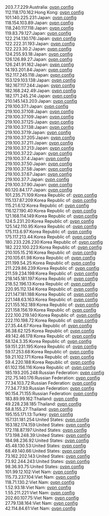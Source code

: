 203.7.7.229:Australia: [ovpn config](vpn/203_7_7_229.ovpn)  
112.118.170.162:Hong Kong: [ovpn config](vpn/112_118_170_162.ovpn)  
101.140.225.231:Japan: [ovpn config](vpn/101_140_225_231.ovpn)  
118.154.103.89:Japan: [ovpn config](vpn/118_154_103_89.ovpn)  
118.240.117.118:Japan: [ovpn config](vpn/118_240_117_118.ovpn)  
119.83.79.127:Japan: [ovpn config](vpn/119_83_79_127.ovpn)  
122.214.130.176:Japan: [ovpn config](vpn/122_214_130_176.ovpn)  
122.222.31.193:Japan: [ovpn config](vpn/122_222_31_193.ovpn)  
122.223.30.2:Japan: [ovpn config](vpn/122_223_30_2.ovpn)  
124.255.93.18:Japan: [ovpn config](vpn/124_255_93_18.ovpn)  
126.126.89.27:Japan: [ovpn config](vpn/126_126_89_27.ovpn)  
126.241.91.162:Japan: [ovpn config](vpn/126_241_91_162.ovpn)  
14.193.201.84:Japan: [ovpn config](vpn/14_193_201_84.ovpn)  
152.117.245.118:Japan: [ovpn config](vpn/152_117_245_118.ovpn)  
153.129.103.138:Japan: [ovpn config](vpn/153_129_103_138.ovpn)  
182.167.117.244:Japan: [ovpn config](vpn/182_167_117_244.ovpn)  
182.168.242.49:Japan: [ovpn config](vpn/182_168_242_49.ovpn)  
182.171.245.214:Japan: [ovpn config](vpn/182_171_245_214.ovpn)  
210.145.143.203:Japan: [ovpn config](vpn/210_145_143_203.ovpn)  
219.100.37.1:Japan: [ovpn config](vpn/219_100_37_1.ovpn)  
219.100.37.108:Japan: [ovpn config](vpn/219_100_37_108.ovpn)  
219.100.37.109:Japan: [ovpn config](vpn/219_100_37_109.ovpn)  
219.100.37.125:Japan: [ovpn config](vpn/219_100_37_125.ovpn)  
219.100.37.138:Japan: [ovpn config](vpn/219_100_37_138.ovpn)  
219.100.37.19:Japan: [ovpn config](vpn/219_100_37_19.ovpn)  
219.100.37.205:Japan: [ovpn config](vpn/219_100_37_205.ovpn)  
219.100.37.211:Japan: [ovpn config](vpn/219_100_37_211.ovpn)  
219.100.37.213:Japan: [ovpn config](vpn/219_100_37_213.ovpn)  
219.100.37.22:Japan: [ovpn config](vpn/219_100_37_22.ovpn)  
219.100.37.4:Japan: [ovpn config](vpn/219_100_37_4.ovpn)  
219.100.37.50:Japan: [ovpn config](vpn/219_100_37_50.ovpn)  
219.100.37.58:Japan: [ovpn config](vpn/219_100_37_58.ovpn)  
219.100.37.67:Japan: [ovpn config](vpn/219_100_37_67.ovpn)  
219.100.37.7:Japan: [ovpn config](vpn/219_100_37_7.ovpn)  
219.100.37.90:Japan: [ovpn config](vpn/219_100_37_90.ovpn)  
60.120.84.177:Japan: [ovpn config](vpn/60_120_84_177.ovpn)  
101.235.71.109:Korea Republic of: [ovpn config](vpn/101_235_71_109.ovpn)  
115.137.87.209:Korea Republic of: [ovpn config](vpn/115_137_87_209.ovpn)  
115.21.6.12:Korea Republic of: [ovpn config](vpn/115_21_6_12.ovpn)  
116.127.190.40:Korea Republic of: [ovpn config](vpn/116_127_190_40.ovpn)  
121.168.114.149:Korea Republic of: [ovpn config](vpn/121_168_114_149.ovpn)  
124.5.231.20:Korea Republic of: [ovpn config](vpn/124_5_231_20.ovpn)  
125.142.110.95:Korea Republic of: [ovpn config](vpn/125_142_110_95.ovpn)  
175.113.6.97:Korea Republic of: [ovpn config](vpn/175_113_6_97.ovpn)  
175.117.213.44:Korea Republic of: [ovpn config](vpn/175_117_213_44.ovpn)  
180.233.226.230:Korea Republic of: [ovpn config](vpn/180_233_226_230.ovpn)  
182.222.100.223:Korea Republic of: [ovpn config](vpn/182_222_100_223.ovpn)  
210.105.15.216:Korea Republic of: [ovpn config](vpn/210_105_15_216.ovpn)  
210.105.61.98:Korea Republic of: [ovpn config](vpn/210_105_61_98.ovpn)  
211.199.54.25:Korea Republic of: [ovpn config](vpn/211_199_54_25.ovpn)  
211.229.86.239:Korea Republic of: [ovpn config](vpn/211_229_86_239.ovpn)  
211.59.234.198:Korea Republic of: [ovpn config](vpn/211_59_234_198.ovpn)  
218.145.181.197:Korea Republic of: [ovpn config](vpn/218_145_181_197.ovpn)  
218.52.196.13:Korea Republic of: [ovpn config](vpn/218_52_196_13.ovpn)  
220.95.112.134:Korea Republic of: [ovpn config](vpn/220_95_112_134.ovpn)  
221.147.181.188:Korea Republic of: [ovpn config](vpn/221_147_181_188.ovpn)  
221.148.63.163:Korea Republic of: [ovpn config](vpn/221_148_63_163.ovpn)  
221.155.162.189:Korea Republic of: [ovpn config](vpn/221_155_162_189.ovpn)  
221.158.156.19:Korea Republic of: [ovpn config](vpn/221_158_156_19.ovpn)  
222.100.219.140:Korea Republic of: [ovpn config](vpn/222_100_219_140.ovpn)  
222.110.198.72:Korea Republic of: [ovpn config](vpn/222_110_198_72.ovpn)  
27.35.44.67:Korea Republic of: [ovpn config](vpn/27_35_44_67.ovpn)  
36.38.62.125:Korea Republic of: [ovpn config](vpn/36_38_62_125.ovpn)  
49.142.46.178:Korea Republic of: [ovpn config](vpn/49_142_46_178.ovpn)  
58.124.3.35:Korea Republic of: [ovpn config](vpn/58_124_3_35.ovpn)  
59.151.231.195:Korea Republic of: [ovpn config](vpn/59_151_231_195.ovpn)  
59.17.253.68:Korea Republic of: [ovpn config](vpn/59_17_253_68.ovpn)  
59.21.102.171:Korea Republic of: [ovpn config](vpn/59_21_102_171.ovpn)  
59.4.220.188:Korea Republic of: [ovpn config](vpn/59_4_220_188.ovpn)  
61.102.156.116:Korea Republic of: [ovpn config](vpn/61_102_156_116.ovpn)  
185.193.205.248:Russian Federation: [ovpn config](vpn/185_193_205_248.ovpn)  
212.75.140.176:Russian Federation: [ovpn config](vpn/212_75_140_176.ovpn)  
77.34.103.72:Russian Federation: [ovpn config](vpn/77_34_103_72.ovpn)  
77.34.77.93:Russian Federation: [ovpn config](vpn/77_34_77_93.ovpn)  
90.154.71.155:Russian Federation: [ovpn config](vpn/90_154_71_155.ovpn)  
183.89.99.162:Thailand: [ovpn config](vpn/183_89_99_162.ovpn)  
49.228.238.185:Thailand: [ovpn config](vpn/49_228_238_185.ovpn)  
58.8.155.27:Thailand: [ovpn config](vpn/58_8_155_27.ovpn)  
195.155.171.13:Turkey: [ovpn config](vpn/195_155_171_13.ovpn)  
157.131.181.254:United States: [ovpn config](vpn/157_131_181_254.ovpn)  
163.182.174.159:United States: [ovpn config](vpn/163_182_174_159.ovpn)  
172.118.87.197:United States: [ovpn config](vpn/172_118_87_197.ovpn)  
173.198.248.39:United States: [ovpn config](vpn/173_198_248_39.ovpn)  
184.98.236.92:United States: [ovpn config](vpn/184_98_236_92.ovpn)  
45.48.130.53:United States: [ovpn config](vpn/45_48_130_53.ovpn)  
68.49.140.66:United States: [ovpn config](vpn/68_49_140_66.ovpn)  
73.162.202.143:United States: [ovpn config](vpn/73_162_202_143.ovpn)  
73.92.244.243:United States: [ovpn config](vpn/73_92_244_243.ovpn)  
98.36.93.75:United States: [ovpn config](vpn/98_36_93_75.ovpn)  
101.99.12.102:Viet Nam: [ovpn config](vpn/101_99_12_102.ovpn)  
115.73.237.104:Viet Nam: [ovpn config](vpn/115_73_237_104.ovpn)  
118.71.130.2:Viet Nam: [ovpn config](vpn/118_71_130_2.ovpn)  
1.52.93.18:Viet Nam: [ovpn config](vpn/1_52_93_18.ovpn)  
1.55.211.221:Viet Nam: [ovpn config](vpn/1_55_211_221.ovpn)  
202.60.107.75:Viet Nam: [ovpn config](vpn/202_60_107_75.ovpn)  
27.79.138.164:Viet Nam: [ovpn config](vpn/27_79_138_164.ovpn)  
42.114.84.61:Viet Nam: [ovpn config](vpn/42_114_84_61.ovpn)  
